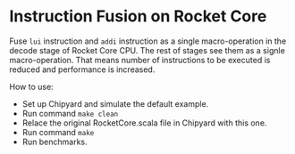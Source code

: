 # Instruction Fusion on Rocket Core
Fuse `lui` instruction and `addi` instruction as a single macro-operation in the decode stage of Rocket Core CPU. The rest of stages see them as a signle macro-operation. That means number of instructions to be executed is reduced and performance is increased.

How to use:
- Set up Chipyard and simulate the default example.
- Run command `make clean`
- Relace the original RocketCore.scala file in Chipyard with this one.
- Run command `make`
- Run benchmarks.

